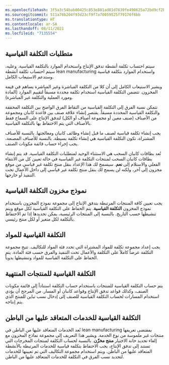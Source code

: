 ```yaml
---
ms.openlocfilehash: 3f5a3c54bab00425c853e881ad81d7639fe498625a72bd9cf2b69f7ea7224d8a
ms.sourcegitcommit: 511a76b204f93d23cf9f7a70059525f79170f6bb
ms.translationtype: HT
ms.contentlocale: ar-SA
ms.lasthandoff: 08/11/2021
ms.locfileid: "7135554"
---
```

## <a name="standard-cost-requirement"></a>متطلبات التكلفة القياسية

سيتم احتساب تكلفة أنشطة تدفق الإنتاج واستخدام الموارد بالتكلفة القياسية. وعليه، سيتم احتساب تكلفة أنشطة lean manufacturing واستخدام الموارد بتكلفة قياسية وستدعم الاستيعاب الكامل.

ويشير الاستيعاب الكامل إلى أن كلا من التكلفة المباشرة وغير المباشرة يساهم في قيمة المخزون. تتضمن التكلفة القياسية استخدام تكلفة محددة مسبقاً لتقييم الموارد (المادة ومورد العملية والتكلفة غير المباشرة).

تتمكن نسبة الفرق إلى التكلفة القياسية من التقاط الفرق الواضح بين التكلفة المحققة والتكلفة القياسية المحددة مسبقاً. يقتصر إنشاء علاقة صنف بين قاعدة كانبان ومجموعة من الأصناف (صنف معين أو مجموعة أصناف أو الكل) لتدفق الإنتاج على السماح فقط بالأصناف التي يتم الاحتفاظ بها بالتكلفة القياسية.

يجب إنشاء تكلفة قياسية لصنف ما قبل إنشاء وظائف كانبان ومعالجتها. بالنسبة للأصناف المشتراة، تكون التكلفة القياسية هي إنشاء تكلفة بسيطة. بالنسبة للأصناف المصنعة، يجب إجراء حساب قائمة مكونات الصنف.

تُعد بطاقات كانبان السحب هي الاستثناء الوحيد لمتطلبات التكلفة القياسية. قد يتم إنشاء بطاقات كانبان السحب لمنتجات التكلفة غير القياسية في حالة تعيين كل من الانتقاء الفعلي والاستلام إلى **نعم**. سيسمح لك هذا الإعداد بنقل منتج تكلفة غير قياسي من موقع مخزون إلى آخر، ولكنه لن يسمح لك بنقل منتج تكلفة غير قياسي إلى داخل الأعمال تحت التنفيذ أو خارجها.

## <a name="standard-cost-inventory-model"></a>نموذج مخزون التكلفة القياسية

يجب تعيين كافة المنتجات المرتبطة بتدفق الإنتاج إلى مجموعة نموذج المخزون باستخدام نموذج المخزون **التكلفة القياسية**. يتم الحفاظ على التكلفة القياسية لكل موقع ويتم تنشيطها حسب التاريخ. بالنسبة إلى المنتجات الرئيسية، يمكن تحديدها إذا تم الاحتفاظ بالتكلفة لكل متغير أو لكل منتج رئيسي.



## <a name="standard-cost-for-materials"></a>التكلفة القياسية للمواد

يجب إعداد مجموعة تكلفة للمواد المشتراة التي تحدد فئة المواد للتكاليف. تتيح مجموعة التكلفة عرضاً كاملاً على التكلفة والأعمال تحت التنفيذ والفرق حسب فئة المادة. يتم الحفاظ على التكلفة القياسية للمواد وتنشيطها يدوياً.



## <a name="standard-cost-for-finished-products"></a>التكلفة القياسية للمنتجات المنتهية

يتم حساب التكلفة القياسية للمنتجات باستخدام حساب التكلفة استناداً إلى قائمة مكونات الصنف، وكذلك قواعد تدفق الإنتاج وقواعد كانبان أو المسار. من المرجح أن يؤدي استخدام المسارات لحساب التكلفة القياسية للصنف إلى إدخال نسب تباين للمنتج الذي يتم إنتاجه.

## <a name="standard-cost-for-subcontracted-services"></a>التكلفة القياسية للخدمات المتعاقد عليها من الباطن

تُعد الخدمات المتعاقد عليها من الباطن في lean manufacturing بمقتضى تعريفها منتجات غير ملموسة من نوع الخدمة. ويشير هذا التعريف إلى مجموعة نماذج المخزون مع إلغاء تحديد خانة الاختيار **منتج مخزّن**. بالنسبة لحساب التكلفة لمنتجات المخرجات التي تستند إلى تدفق الإنتاج، يجب الاحتفاظ بتكلفة قياسية للخدمات المرتبطة بالأنشطة المتعاقد عليها من الباطن. ويتم استخدام مجموعة التكاليف التي تم تعيينها للخدمات لتحديد نسب الفرق في التكلفة للخدمات المتعاقد عليها من الباطن.


